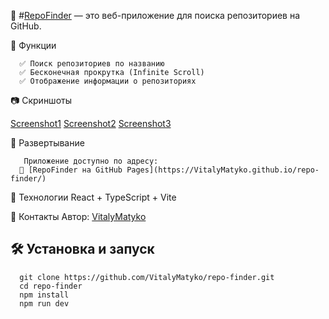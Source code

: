 

🚀 #[RepoFinder](https://VitalyMatyko.github.io/repo-finder) — это веб-приложение для поиска репозиториев на GitHub.

 📌 Функции

      ✅ Поиск репозиториев по названию  
      ✅ Бесконечная прокрутка (Infinite Scroll)  
      ✅ Отображение информации о репозиториях

 📷 Скриншоты

 [Screenshot1](https://github.com/VitalyMatyko/repo-finder/blob/main/screenshots/Screenshot_2.png)
 [Screenshot2](https://github.com/VitalyMatyko/repo-finder/blob/main/screenshots/Screenshot_1.png)
 [Screenshot3](https://github.com/VitalyMatyko/repo-finder/blob/main/screenshots/Screenshot_3.png)

 🚀 Развертывание

       Приложение доступно по адресу:  
      🔗 [RepoFinder на GitHub Pages](https://VitalyMatyko.github.io/repo-finder/)

📌 Технологии
      React + TypeScript + Vite

🤝 Контакты
       Автор: [VitalyMatyko](https://github.com/VitalyMatyko)

## 🛠️ Установка и запуск

      git clone https://github.com/VitalyMatyko/repo-finder.git
      cd repo-finder
      npm install
      npm run dev





